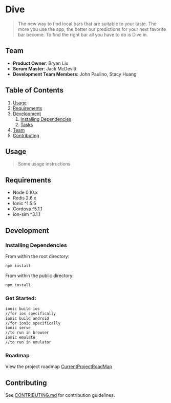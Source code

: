 # Dive

> The new way to find local bars that are suitable to your taste. The more you use the app, the better our predictions for your next favorite bar become. To find the right bar all you have to do is Dive in. 

## Team

  - __Product Owner__: Bryan Liu
  - __Scrum Master__: Jack McDevitt
  - __Development Team Members__: John Paulino, Stacy Huang

## Table of Contents

1. [Usage](#Usage)
1. [Requirements](#requirements)
1. [Development](#development)
    1. [Installing Dependencies](#installing-dependencies)
    1. [Tasks](#tasks)
1. [Team](#team)
1. [Contributing](#contributing)

## Usage

> Some usage instructions

## Requirements

- Node 0.10.x
- Redis 2.6.x
- Ionic ^1.5.5
- Cordova ^5.1.1
- ion-sim ^3.1.1

## Development

### Installing Dependencies

From within the root directory:
```sh
npm install
```

From within the public directory:

```sh
npm install
```

### Get Started:

```sh
ionic build ios
//for ios specifically
ionic build android
//for ionic specifically
ionic serve
//to run in browser
ionic emulate
//to run in emulator
```

### Roadmap


View the project roadmap [CurrentProjectRoadMap](LINK_TO_PROJECT_ISSUES)


## Contributing

See [CONTRIBUTING.md](CONTRIBUTING.md) for contribution guidelines.
